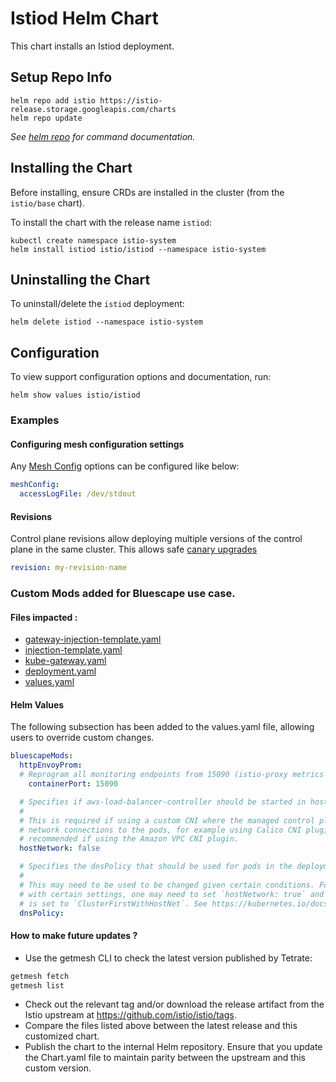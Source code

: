 # Istiod Helm Chart

This chart installs an Istiod deployment.

## Setup Repo Info

```console
helm repo add istio https://istio-release.storage.googleapis.com/charts
helm repo update
```

_See [helm repo](https://helm.sh/docs/helm/helm_repo/) for command documentation._

## Installing the Chart

Before installing, ensure CRDs are installed in the cluster (from the `istio/base` chart).

To install the chart with the release name `istiod`:

```console
kubectl create namespace istio-system
helm install istiod istio/istiod --namespace istio-system
```

## Uninstalling the Chart

To uninstall/delete the `istiod` deployment:

```console
helm delete istiod --namespace istio-system
```

## Configuration

To view support configuration options and documentation, run:

```console
helm show values istio/istiod
```

### Examples

#### Configuring mesh configuration settings

Any [Mesh Config](https://istio.io/latest/docs/reference/config/istio.mesh.v1alpha1/) options can be configured like below:

```yaml
meshConfig:
  accessLogFile: /dev/stdout
```

#### Revisions

Control plane revisions allow deploying multiple versions of the control plane in the same cluster.
This allows safe [canary upgrades](https://istio.io/latest/docs/setup/upgrade/canary/)

```yaml
revision: my-revision-name
```
### Custom Mods added for Bluescape use case.
#### Files impacted :
- [gateway-injection-template.yaml](files%2Fgateway-injection-template.yaml)
- [injection-template.yaml](files%2Finjection-template.yaml)
- [kube-gateway.yaml](files%2Fkube-gateway.yaml)
- [deployment.yaml](templates%2Fdeployment.yaml) 
- [values.yaml](values.yaml)

#### Helm Values
The following subsection has been added to the values.yaml file, allowing users to override custom changes.

```yaml
bluescapeMods:
  httpEnvoyProm:
  # Reprogram all monitoring endpoints from 15090 (istio-proxy metrics alone) to 15020 (merged app + istio-proxy metrics)
    containerPort: 15090

  # Specifies if aws-load-balancer-controller should be started in hostNetwork mode.
  #
  # This is required if using a custom CNI where the managed control plane nodes are unable to initiate
  # network connections to the pods, for example using Calico CNI plugin on EKS. This is not required or
  # recommended if using the Amazon VPC CNI plugin.
  hostNetwork: false

  # Specifies the dnsPolicy that should be used for pods in the deployment
  #
  # This may need to be used to be changed given certain conditions. For instance, if one uses the cilium CNI
  # with certain settings, one may need to set `hostNetwork: true` and webhooks won't work unless `dnsPolicy`
  # is set to `ClusterFirstWithHostNet`. See https://kubernetes.io/docs/concepts/services-networking/dns-pod-service/#pod-s-dns-policy
  dnsPolicy:
```

#### How to make future updates ?
- Use the getmesh CLI to check the latest version published by Tetrate:
```bash
getmesh fetch
getmesh list
```
- Check out the relevant tag and/or download the release artifact from the Istio upstream at https://github.com/istio/istio/tags.
- Compare the files listed above between the latest release and this customized chart.
- Publish the chart to the internal Helm repository.
Ensure that you update the Chart.yaml file to maintain parity between the upstream and this custom version.